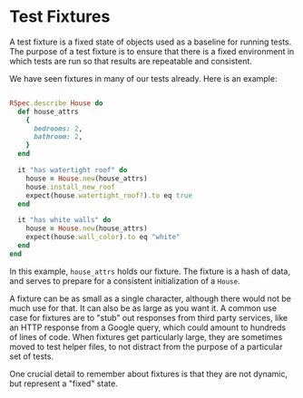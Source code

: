 # Test Fixtures

A test fixture is a fixed state of objects used as a baseline for running tests. The purpose of a test fixture is to ensure that there is a fixed environment in which tests are run so that results are repeatable and consistent.

We have seen fixtures in many of our tests already. Here is an example:

```ruby

RSpec.describe House do
  def house_attrs
    {
      bedrooms: 2,
      bathroom: 2,
    }
  end

  it "has watertight roof" do
    house = House.new(house_attrs)
    house.install_new_roof
    expect(house.watertight_roof?).to eq true
  end

  it "has white walls" do
    house = House.new(house_attrs)
    expect(house.wall_color).to eq "white"
  end
end
```

In this example, `house_attrs` holds our fixture. The fixture is a hash of data, and serves to prepare for a consistent initialization of a `House`.

A fixture can be as small as a single character, although there would not be much use for that. It can also be as large as you want it. A common use case for fixtures are to "stub" out responses from third party services, like an HTTP response from a Google query, which could amount to hundreds of lines of code. When fixtures get particularly large, they are sometimes moved to test helper files, to not distract from the purpose of a particular set of tests.

One crucial detail to remember about fixtures is that they are not dynamic, but represent a "fixed" state.
